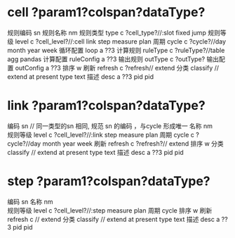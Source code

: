 #  cell  ?param1?colspan?dataType? 
规则编码 sn 
规则名称  nm
规则类型 type c ?cell_type?//:slot fixed jump 
规则等级 level c ?cell_level?//:cell link step measure plan 
周期 cycle c ?cycle?//day month year week 
循环配置 loop a ??3
计算规则 ruleType c ?ruleType?//table agg pandas 
计算配置 ruleConfig a ??3
输出规则 outType c ?outType?
输出配置 outConfig a ??3
排序 w 
刷新 refresh c ?refresh// extend
分类 classify  // extend  at present type text 
描述 desc a ??3
pid pid


#  link  ?param1?colspan?dataType? 
编码 sn // 同一类型的sn 相同, 规范 sn 的编码 ，与cycle 形成唯一 
名称 nm  
规则等级 level c ?cell_level?//:link step measure plan 
周期 cycle c ?cycle?//day month year week 
刷新 refresh c ?refresh?// extend
排序 w 
分类 classify  // extend  at present type text 
描述 desc a ??3
pid pid 

#  step ?param1?colspan?dataType? 
编码 sn 
名称 nm  
规则等级 level c ?cell_level?//:step measure plan 
周期 cycle 
排序 w 
刷新 refresh c // extend
分类 classify  // extend  at present type text 
描述 desc a ??3
pid pid 